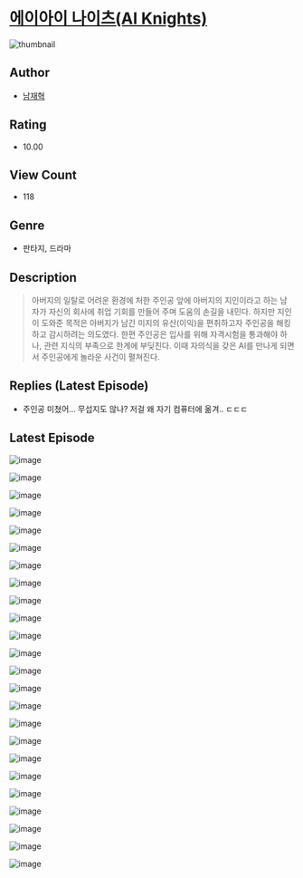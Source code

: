 # [에이아이 나이츠(AI Knights)](https://comic.naver.com/challenge/list?titleId=810807)
![thumbnail](https://image-comic.pstatic.net/user_contents_data/challenge_comic/2023/05/24/353769/upload_4051323448686817334_480x623.jpeg)

## Author
- [남재혁](https://comic.naver.com/artistTitle?id=353769)

## Rating
- 10.00

## View Count
- 118

## Genre
- 판타지, 드라마

## Description
> 아버지의 일탈로 어려운 환경에 처한 주인공 앞에 아버지의 지인이라고 하는 남자가 자신의 회사에 취업 기회를 만들어 주며 도움의 손길을 내민다. 하지만 지인이 도와준 목적은 아버지가 남긴 미지의 유산(이익)을 편취하고자 주인공을 해킹하고 감시하려는 의도였다. 한편 주인공은 입사를 위해 자격시험을 통과해야 하나, 관련 지식의 부족으로 한계에 부딪친다. 이때 자의식을 갖은 AI를 만나게 되면서 주인공에게 놀라운 사건이 펼쳐진다.

## Replies (Latest Episode)
- 주인공 미쳤어… 무섭지도 않나? 저걸 왜 자기 컴퓨터에 옮겨.. ㄷㄷㄷ

## Latest Episode
![image](https://image-comic.pstatic.net/user_contents_data/challenge_comic/2023/05/25/353769/upload_3847536640115618612.jpeg)

![image](https://image-comic.pstatic.net/user_contents_data/challenge_comic/2023/05/25/353769/upload_3919029110121378615.jpeg)

![image](https://image-comic.pstatic.net/user_contents_data/challenge_comic/2023/05/25/353769/upload_3559313092961973302.jpeg)

![image](https://image-comic.pstatic.net/user_contents_data/challenge_comic/2023/05/25/353769/upload_4134927203226183268.jpeg)

![image](https://image-comic.pstatic.net/user_contents_data/challenge_comic/2023/05/25/353769/upload_3834364713277929316.jpeg)

![image](https://image-comic.pstatic.net/user_contents_data/challenge_comic/2023/05/25/353769/upload_3690474701817262389.jpeg)

![image](https://image-comic.pstatic.net/user_contents_data/challenge_comic/2023/05/25/353769/upload_7075264283704386098.jpeg)

![image](https://image-comic.pstatic.net/user_contents_data/challenge_comic/2023/05/25/353769/upload_3616443708531238498.jpeg)

![image](https://image-comic.pstatic.net/user_contents_data/challenge_comic/2023/05/25/353769/upload_7219941128951378278.jpeg)

![image](https://image-comic.pstatic.net/user_contents_data/challenge_comic/2023/05/25/353769/upload_3631698117368833121.jpeg)

![image](https://image-comic.pstatic.net/user_contents_data/challenge_comic/2023/05/25/353769/upload_7364004649426511205.jpeg)

![image](https://image-comic.pstatic.net/user_contents_data/challenge_comic/2023/05/25/353769/upload_7003768338244854064.jpeg)

![image](https://image-comic.pstatic.net/user_contents_data/challenge_comic/2023/05/25/353769/upload_3703473338633631539.jpeg)

![image](https://image-comic.pstatic.net/user_contents_data/challenge_comic/2023/05/25/353769/upload_7305745925424886116.jpeg)

![image](https://image-comic.pstatic.net/user_contents_data/challenge_comic/2023/05/25/353769/upload_7219331101911757619.jpeg)

![image](https://image-comic.pstatic.net/user_contents_data/challenge_comic/2023/05/25/353769/upload_3832623082564106032.jpeg)

![image](https://image-comic.pstatic.net/user_contents_data/challenge_comic/2023/05/25/353769/upload_3847541067387844148.jpeg)

![image](https://image-comic.pstatic.net/user_contents_data/challenge_comic/2023/05/25/353769/upload_3689909784715486265.jpeg)

![image](https://image-comic.pstatic.net/user_contents_data/challenge_comic/2023/05/25/353769/upload_7293688870752041062.jpeg)

![image](https://image-comic.pstatic.net/user_contents_data/challenge_comic/2023/05/25/353769/upload_3978702913204858931.jpeg)

![image](https://image-comic.pstatic.net/user_contents_data/challenge_comic/2023/05/25/353769/upload_4062865013657200230.jpeg)

![image](https://image-comic.pstatic.net/user_contents_data/challenge_comic/2023/05/25/353769/upload_7221300327166914612.jpeg)

![image](https://image-comic.pstatic.net/user_contents_data/challenge_comic/2023/05/25/353769/upload_3847825841735676976.jpeg)

![image](https://image-comic.pstatic.net/user_contents_data/challenge_comic/2023/05/25/353769/upload_4135540554771686967.jpeg)
